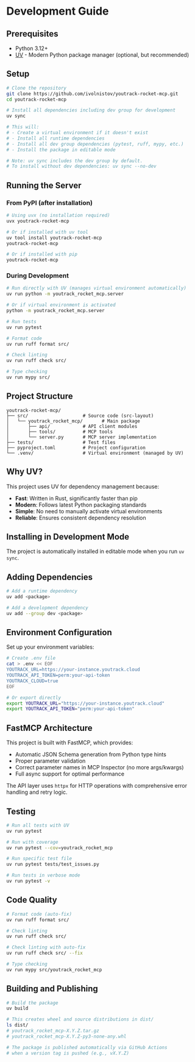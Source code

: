 # Development Guide

## Prerequisites

- Python 3.12+
- [UV](https://github.com/astral-sh/uv) - Modern Python package manager (optional, but recommended)

## Setup

```bash
# Clone the repository
git clone https://github.com/ivolnistov/youtrack-rocket-mcp.git
cd youtrack-rocket-mcp

# Install all dependencies including dev group for development
uv sync

# This will:
# - Create a virtual environment if it doesn't exist
# - Install all runtime dependencies
# - Install all dev group dependencies (pytest, ruff, mypy, etc.)
# - Install the package in editable mode

# Note: uv sync includes the dev group by default.
# To install without dev dependencies: uv sync --no-dev
```


## Running the Server

### From PyPI (after installation)

```bash
# Using uvx (no installation required)
uvx youtrack-rocket-mcp

# Or if installed with uv tool
uv tool install youtrack-rocket-mcp
youtrack-rocket-mcp

# Or if installed with pip
youtrack-rocket-mcp
```

### During Development

```bash
# Run directly with UV (manages virtual environment automatically)
uv run python -m youtrack_rocket_mcp.server

# Or if virtual environment is activated
python -m youtrack_rocket_mcp.server

# Run tests
uv run pytest

# Format code
uv run ruff format src/

# Check linting
uv run ruff check src/

# Type checking
uv run mypy src/
```

## Project Structure

```
youtrack-rocket-mcp/
├── src/                    # Source code (src-layout)
│   └── youtrack_rocket_mcp/       # Main package
│       ├── api/            # API client modules
│       ├── tools/          # MCP tools
│       └── server.py       # MCP server implementation
├── tests/                  # Test files
├── pyproject.toml          # Project configuration
└── .venv/                  # Virtual environment (managed by UV)
```

## Why UV?

This project uses UV for dependency management because:
- **Fast**: Written in Rust, significantly faster than pip
- **Modern**: Follows latest Python packaging standards
- **Simple**: No need to manually activate virtual environments
- **Reliable**: Ensures consistent dependency resolution

## Installing in Development Mode

The project is automatically installed in editable mode when you run `uv sync`.

## Adding Dependencies

```bash
# Add a runtime dependency
uv add <package>

# Add a development dependency
uv add --group dev <package>
```

## Environment Configuration

Set up your environment variables:

```bash
# Create .env file
cat > .env << EOF
YOUTRACK_URL=https://your-instance.youtrack.cloud
YOUTRACK_API_TOKEN=perm:your-api-token
YOUTRACK_CLOUD=true
EOF

# Or export directly
export YOUTRACK_URL="https://your-instance.youtrack.cloud"
export YOUTRACK_API_TOKEN="perm:your-api-token"
```

## FastMCP Architecture

This project is built with FastMCP, which provides:
- Automatic JSON Schema generation from Python type hints
- Proper parameter validation
- Correct parameter names in MCP Inspector (no more args/kwargs)
- Full async support for optimal performance

The API layer uses `httpx` for HTTP operations with comprehensive error handling and retry logic.

## Testing

```bash
# Run all tests with UV
uv run pytest

# Run with coverage
uv run pytest --cov=youtrack_rocket_mcp

# Run specific test file
uv run pytest tests/test_issues.py

# Run tests in verbose mode
uv run pytest -v
```

## Code Quality

```bash
# Format code (auto-fix)
uv run ruff format src/

# Check linting
uv run ruff check src/

# Check linting with auto-fix
uv run ruff check src/ --fix

# Type checking
uv run mypy src/youtrack_rocket_mcp
```

## Building and Publishing

```bash
# Build the package
uv build

# This creates wheel and source distributions in dist/
ls dist/
# youtrack_rocket_mcp-X.Y.Z.tar.gz
# youtrack_rocket_mcp-X.Y.Z-py3-none-any.whl

# The package is published automatically via GitHub Actions
# when a version tag is pushed (e.g., vX.Y.Z)
```
